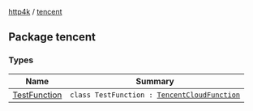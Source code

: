 [http4k](../index.md) / [tencent](./index.md)

## Package tencent

### Types

| Name | Summary |
|---|---|
| [TestFunction](-test-function/index.md) | `class TestFunction : `[`TencentCloudFunction`](../org.http4k.serverless/-tencent-cloud-function/index.md) |
